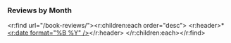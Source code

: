 ### Reviews by Month
<r:find url="/book-reviews/"><r:children:each order="desc">
<r:header>* [<r:date format="%B %Y" />](<r:date format="/book-reviews/%Y/%m/" />)</r:header>
</r:children:each></r:find>
